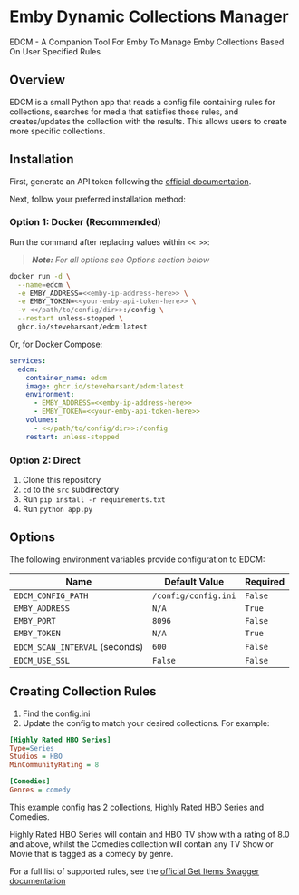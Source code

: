 # Emby Dynamic Collections Manager

EDCM - A Companion Tool For Emby To Manage Emby Collections Based On User Specified Rules

## Overview

EDCM is a small Python app that reads a config file containing rules for collections, searches for media that satisfies those rules, and creates/updates the collection with the results. This allows users to create more specific collections.

## Installation

First, generate an API token following the [official documentation](https://dev.emby.media/doc/restapi/API-Key-Authentication.html).

Next, follow your preferred installation method:

### Option 1: Docker (Recommended)

Run the command after replacing values within `<< >>`:

> ***Note:** For all options see Options section below*

```bash
docker run -d \
  --name=edcm \
  -e EMBY_ADDRESS=<<emby-ip-address-here>> \
  -e EMBY_TOKEN=<<your-emby-api-token-here>> \
  -v <</path/to/config/dir>>:/config \
  --restart unless-stopped \
  ghcr.io/steveharsant/edcm:latest
```

Or, for Docker Compose:

```yaml
services:
  edcm:
    container_name: edcm
    image: ghcr.io/steveharsant/edcm:latest
    environment:
      - EMBY_ADDRESS=<<emby-ip-address-here>>
      - EMBY_TOKEN=<<your-emby-api-token-here>>
    volumes:
      - <</path/to/config/dir>>:/config
    restart: unless-stopped
```

### Option 2: Direct

1. Clone this repository
2. `cd` to the `src` subdirectory
3. Run `pip install -r requirements.txt`
4. Run `python app.py`

## Options

The following environment variables provide configuration to EDCM:

| Name                           | Default Value        | Required |
|--------------------------------|----------------------|----------|
| `EDCM_CONFIG_PATH`             | `/config/config.ini` | `False`  |
| `EMBY_ADDRESS`                 | `N/A`                | `True`   |
| `EMBY_PORT`                    | `8096`               | `False`  |
| `EMBY_TOKEN`                   | `N/A`                | `True`   |
| `EDCM_SCAN_INTERVAL` (seconds) | `600`                | `False`  |
| `EDCM_USE_SSL`                 | `False`              | `False`  |

## Creating Collection Rules

1. Find the config.ini
2. Update the config to match your desired collections. For example:

```ini
[Highly Rated HBO Series]
Type=Series
Studios = HBO
MinCommunityRating = 8

[Comedies]
Genres = comedy
```

This example config has 2 collections, Highly Rated HBO Series and Comedies.

Highly Rated HBO Series will contain and HBO TV show with a rating of 8.0 and above, whilst the Comedies collection will contain any TV Show or Movie that is tagged as a comedy by genre.

For a full list of supported rules, see the [official Get Items Swagger documentation](https://swagger.emby.media/?staticview=true#/ItemsService/getItems)
